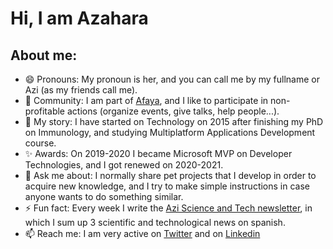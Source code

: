 # Hi, I am Azahara

## About me:
* 😄 Pronouns: My pronoun is her, and you can call me by my fullname or Azi (as my friends call me).
* 👯 Community: I am part of [Afaya](http://afaya.es/#/), and I like to participate in non-profitable actions (organize events, give talks, help people...).
* 🌱 My story: I have started on Technology on 2015 after finishing my PhD on Immunology, and studying Multiplatform Applications Development course.
* ✨ Awards: On 2019-2020 I became Microsoft MVP on Developer Technologies, and I got renewed on 2020-2021.
* 💬 Ask me about: I normally share pet projects that I develop in order to acquire new knowledge, and I try to make simple instructions in case anyone wants to do something similar.
* ⚡ Fun fact: Every week I write the [Azi Science and Tech newsletter](https://mailchi.mp/080e3fceffc3/aziscienceandtech), in which I sum up 3 scientific and technological news on spanish.
* 📫 Reach me: I am very active on [Twitter](https://twitter.com/azahara_fergui) and on [Linkedin](https://www.linkedin.com/in/azahara-fernandez-guizan/)

